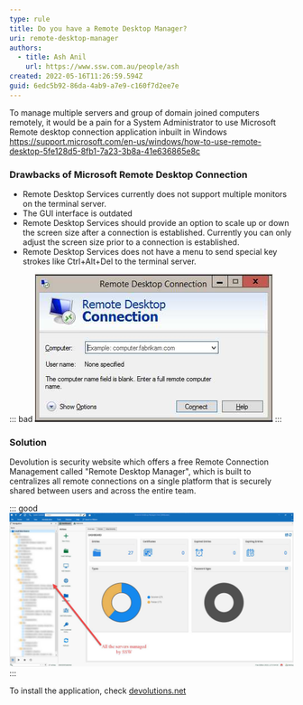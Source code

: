 ```yaml
---
type: rule
title: Do you have a Remote Desktop Manager?
uri: remote-desktop-manager
authors:
  - title: Ash Anil
    url: https://www.ssw.com.au/people/ash
created: 2022-05-16T11:26:59.594Z
guid: 6edc5b92-86da-4ab9-a7e9-c160f7d2ee7e
---
```

To manage multiple servers and group of domain joined computers remotely, it would be a pain for a System Administrator to use Microsoft Remote desktop connection application inbuilt in Windows https://support.microsoft.com/en-us/windows/how-to-use-remote-desktop-5fe128d5-8fb1-7a23-3b8a-41e636865e8c

### Drawbacks of Microsoft Remote Desktop Connection

* Remote Desktop Services currently does not support multiple monitors on the terminal server.
* The GUI interface is outdated
* Remote Desktop Services should provide an option to scale up or down the screen size after a connection is established. Currently you can only adjust the screen size prior to a connection is established.
* Remote Desktop Services does not have a menu to send special key strokes like Ctrl+Alt+Del to the terminal server. 

::: bad
![Figure: Bad example - Default Remote Desktop Connection](rdp_bad.jpg)
:::

### Solution

Devolution is security website which offers a free Remote Connection Management called "Remote Desktop Manager", which is built to centralizes all remote connections on a single platform that is securely shared between users and across the entire team.

::: good
![Figure:Good example - Remote Desktop Manager (Devolutions)](rdp_good.jpg)
:::

To install the application, check [devolutions.net](https://devolutions.net/)


